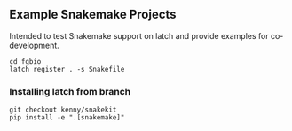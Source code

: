 Example Snakemake Projects
---

Intended to test Snakemake support on latch and provide examples for
co-development.

```
cd fgbio
latch register . -s Snakefile
```

### Installing latch from branch

```
git checkout kenny/snakekit
pip install -e ".[snakemake]"
```

